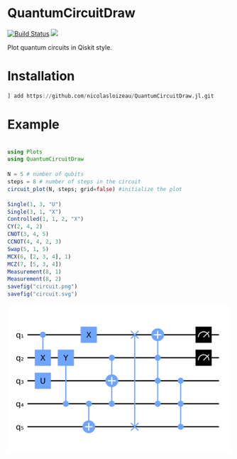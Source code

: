 # QuantumCircuitDraw

[![Build Status](https://github.com/nicolasloizeau/QCPlots.jl/actions/workflows/CI.yml/badge.svg?branch=main)](https://github.com/nicolasloizeau/QuantumCircuitDraw.jl/actions/workflows/CI.yml?query=branch%3Amain)
[![](https://img.shields.io/badge/docs-dev-blue.svg)](https://nicolasloizeau.github.io/QuantumCircuitDraw.jl/dev)


Plot quantum circuits in Qiskit style.

# Installation
```julia
] add https://github.com/nicolasloizeau/QuantumCircuitDraw.jl.git
```

# Example
```julia

using Plots
using QuantumCircuitDraw

N = 5 # number of qubits
steps = 8 # number of steps in the circuit
circuit_plot(N, steps; grid=false) #initialize the plot

Single(1, 3, "U")
Single(3, 1, "X")
Controlled(1, 1, 2, "X")
CY(2, 4, 2)
CNOT(3, 4, 5)
CCNOT(4, 4, 2, 3)
Swap(5, 1, 5)
MCX(6, [2, 3, 4], 1)
MCZ(7, [5, 3, 4])
Measurement(8, 1)
Measurement(8, 2)
savefig("circuit.png")
savefig("circuit.svg")


```

![circuit](./test/circuit.png)
